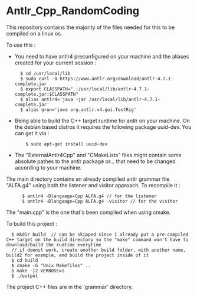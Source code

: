 # Antlr_Cpp_RandomCoding


This repository contains the majority of the files needed for this to be compiled on a linux os.

To use this :
  - You need to have antlr4 preconfigured on your machine and the aliases created for your current session :
     
          $ cd /usr/local/lib
          $ sudo curl -O https://www.antlr.org/download/antlr-4.7.1-complete.jar
          $ export CLASSPATH=".:/usr/local/lib/antlr-4.7.1-complete.jar:$CLASSPATH"
          $ alias antlr4='java -jar /usr/local/lib/antlr-4.7.1-complete.jar'
          $ alias grun='java org.antlr.v4.gui.TestRig'
      
- Being able to build the C++ target runtime for antlr on your machine.
   On the debian based distros it requires the following package uuid-dev. You can get it via :
            
          $ sudo apt-get install uuid-dev
 
- The "ExternalAntlr4Cpp" and "CMakeLists" files might contain some absolute pathes to the antlr package or... that need to be changed according to your machine.


The main directory contains an already compiled antlr grammar file "ALFA.g4" using both the listener and visitor approach. To recompile it :

          $ antlr4 -Dlanguage=Cpp ALFA.g4 // for the listener 
          $ antlr4 -Dlanguage=Cpp ALFA.g4 -visitor // for the visitor

The "main.cpp" is the one that's been compiled when using cmake.

To build this project :

      $ mkdir build  // can be skipped since I already put a pre-compiled C++ target on the build directory so the "make" command won't have to download/build the runtime everytime
      // if doenst work, create another build folder, with another name, build2 for exemple, and build the project inside of it
      $ cd build
      $ cmake -G "Unix Makefiles" ..
      $ make -j2 VERBOSE=1
      $ ./output		
      
The project C++ files are in the 'grammar' directory.

